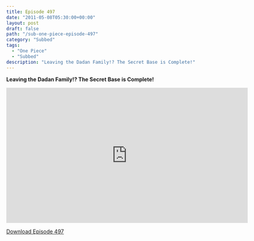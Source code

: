 ```yaml
---
title: Episode 497
date: "2011-05-08T05:30:00+00:00"
layout: post
draft: false
path: "/sub-one-piece-episode-497"
category: "Subbed"
tags:
  - "One Piece"
  - "Subbed"
description: "Leaving the Dadan Family!? The Secret Base is Complete!"
---
```


**Leaving the Dadan Family!? The Secret Base is Complete!**

<iframe width="640" height="360" src="https://www.rapidvideo.com/e/G6FRPF0BIB" frameborder="0" marginwidth=0 marginheight=0 scrolling=no allowfullscreen></iframe>

<a href="http://ouo.io/qs/eCodkFEQ?s=https://rapidvid.to/d/https://www.rapidvideo.com/e/G6FRPF0BIB">Download Episode 497</a>
